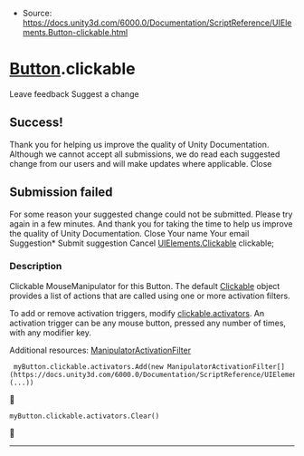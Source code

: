 * Source: https://docs.unity3d.com/6000.0/Documentation/ScriptReference/UIElements.Button-clickable.html

#  [Button](https://docs.unity3d.com/6000.0/Documentation/ScriptReference/UIElements.Button.html).clickable
Leave feedback
Suggest a change
## Success!
Thank you for helping us improve the quality of Unity Documentation. Although we cannot accept all submissions, we do read each suggested change from our users and will make updates where applicable.
Close
## Submission failed
For some reason your suggested change could not be submitted. Please <a>try again</a> in a few minutes. And thank you for taking the time to help us improve the quality of Unity Documentation.
Close
Your name Your email Suggestion* Submit suggestion
Cancel
[UIElements.Clickable](https://docs.unity3d.com/6000.0/Documentation/ScriptReference/UIElements.Clickable.html) clickable; 
### Description
Clickable MouseManipulator for this Button. 
The default [Clickable](https://docs.unity3d.com/6000.0/Documentation/ScriptReference/UIElements.Clickable.html) object provides a list of actions that are called using one or more activation filters.   
  
To add or remove activation triggers, modify [clickable.activators](https://docs.unity3d.com/6000.0/Documentation/ScriptReference/UIElements.MouseManipulator-activators.html). An activation trigger can be any mouse button, pressed any number of times, with any modifier key.   
  
Additional resources: [ManipulatorActivationFilter](https://docs.unity3d.com/6000.0/Documentation/ScriptReference/UIElements.ManipulatorActivationFilter.html)   
  

```
 myButton.clickable.activators.Add(new ManipulatorActivationFilter[](https://docs.unity3d.com/6000.0/Documentation/ScriptReference/UIElements.ManipulatorActivationFilter.html)(...))

```

```
myButton.clickable.activators.Clear()
```

* * *
